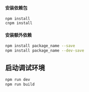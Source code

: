 #### 安装依赖包
```
npm install
cnpm install
```

#### 安装额外依赖

```bash
npm install package_name --save
npm install package_name --dev-save
```

## 启动调试环境

```bash
npm run dev
npm run build
```